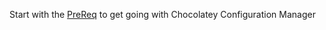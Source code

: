 Start with the [PreReq](https://github.com/verzada/FakeChocDoc/blob/UnOfficial/ChocolateyConfigurationManager/PreReq.md) to get going with Chocolatey Configuration Manager
